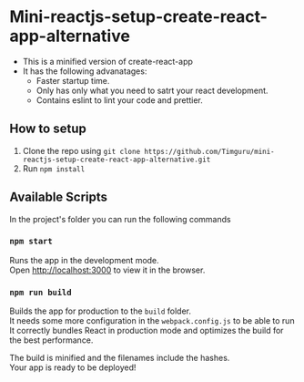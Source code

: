 # Mini-reactjs-setup-create-react-app-alternative
- This is a minified version of create-react-app
- It has the following advanatages:
   - Faster startup time.
   - Only has only what you need to satrt your react development.
   - Contains eslint to lint your code and prettier.

## How to setup
1. Clone the repo using `git clone https://github.com/Timguru/mini-reactjs-setup-create-react-app-alternative.git`
2. Run `npm install`

## Available Scripts
In the project's folder you can run the following commands

### `npm start`

Runs the app in the development mode.<br />
Open [http://localhost:3000](http://localhost:3000) to view it in the browser.

### `npm run build`

Builds the app for production to the `build` folder.<br />
It needs some more configuration in the `webpack.config.js` to be able to run
It correctly bundles React in production mode and optimizes the build for the best performance.

The build is minified and the filenames include the hashes.<br />
Your app is ready to be deployed!
